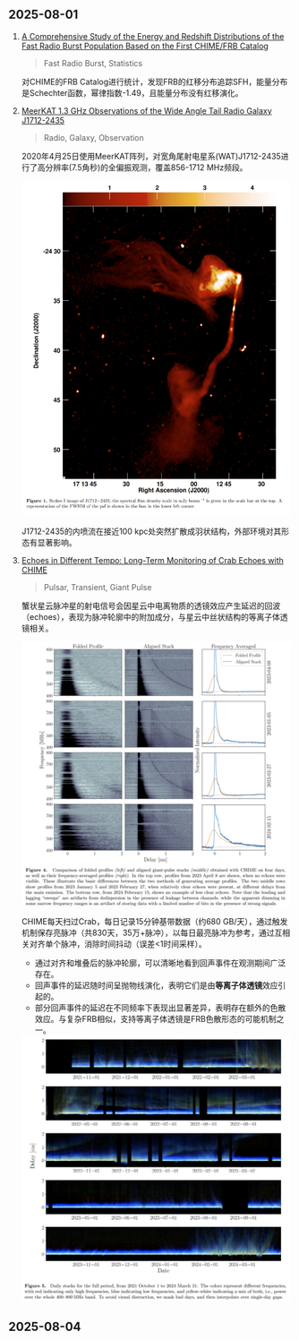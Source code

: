 ## 2025-08-01

1. [A Comprehensive Study of the Energy and Redshift Distributions of the Fast Radio Burst Population Based on the First CHIME/FRB Catalog](https://arxiv.org/abs/2507.23122)

   > Fast Radio Burst, Statistics

   对CHIME的FRB Catalog进行统计，发现FRB的红移分布追踪SFH，能量分布是Schechter函数，幂律指数-1.49，且能量分布没有红移演化。

2. [MeerKAT 1.3 GHz Observations of the Wide Angle Tail Radio Galaxy J1712-2435](https://arxiv.org/abs/2507.23463)

   > Radio, Galaxy, Observation

   2020年4月25日使用MeerKAT阵列，对宽角尾射电星系(WAT)J1712-2435进行了高分辨率(7.5角秒)的全偏振观测，覆盖856-1712 MHz频段。

   <img src="./Figures/image-20250801134043760.png" alt="image-20250801134043760" width="680px" />

   J1712-2435的内喷流在接近100 kpc处突然扩散成羽状结构，外部环境对其形态有显著影响。

3. [Echoes in Different Tempo: Long-Term Monitoring of Crab Echoes with CHIME](https://arxiv.org/abs/2507.23201)

   > Pulsar, Transient, Giant Pulse

   蟹状星云脉冲星的射电信号会因星云中电离物质的透镜效应产生延迟的回波（echoes），表现为脉冲轮廓中的附加成分，与星云中丝状结构的等离子体透镜相关。

   <img src="./Figures/image-20250801140627596.png" alt="image-20250801140627596" width="680px" />

   CHIME每天扫过Crab，每日记录15分钟基带数据（约680 GB/天），通过触发机制保存亮脉冲（共830天，35万+脉冲），以每日最亮脉冲为参考，通过互相关对齐单个脉冲，消除时间抖动（误差<1时间采样）。

   - 通过对齐和堆叠后的脉冲轮廓，可以清晰地看到回声事件在观测期间广泛存在。
   - 回声事件的延迟随时间呈抛物线演化，表明它们是由**等离子体透镜**效应引起的。
   - 部分回声事件的延迟在不同频率下表现出显著差异，表明存在额外的色散效应。与复杂FRB相似，支持等离子体透镜是FRB色散形态的可能机制之一。

   <img src="./Figures/image-20250801140653345.png" alt="image-20250801140653345" width="680px" />

## 2025-08-04

